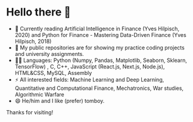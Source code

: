 # Hello there 👋

- 📖 Currently reading Artificial Intelligence in Finance (Yves Hilpisch, 2020) and Python for Finance - Mastering Data-Driven Finance (Yves Hilpisch, 2018)
- 📁 My public repositories are for showing my practice coding projects and university assignments.
- 👨‍💻 Languages: Python (Numpy, Pandas, Matplotlib, Seaborn, Sklearn, TensorFlow) , C, C++, JavaScript (React.js, Next.js, Node.js), HTML&CSS, MySQL, Assembly
- ⚡ All interested fields: Machine Learning and Deep Learning, Quantitative and Computational Finance, Mechatronics, War studies, Algorithmic Warfare
- 😄 He/him and I like (prefer) tomboy.
 
Thanks for visiting!

<!--
**AlienX77-cmd/AlienX77-cmd** is a ✨ _special_ ✨ repository because its `README.md` (this file) appears on your GitHub profile.

Here are some ideas to get you started:

- 🔭 I’m currently working on ...
- 🌱 I’m currently learning ...
- 👯 I’m looking to collaborate on ...
- 🤔 I’m looking for help with ...
- 💬 Ask me about ...
- 📫 How to reach me: ...
- 😄 Pronouns: ...
- ⚡ Fun fact: ...
-->
